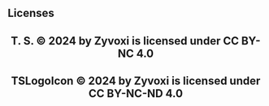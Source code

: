 ## Licenses

<h2 align="center">T. S. © 2024 by Zyvoxi is licensed under CC BY-NC 4.0</h2>
<h2 align="center">TSLogoIcon © 2024 by Zyvoxi is licensed under CC BY-NC-ND 4.0</h2>

